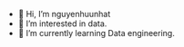 - 👋 Hi, I’m nguyenhuunhat
- 👀 I’m interested in data.
- 🌱 I’m currently learning Data engineering.
<!--- - 💞️ I’m looking to collaborate on ...
 - 📫 How to reach me ...--->

<!---
nguyenhuunhat0302/nguyenhuunhat0302 is a ✨ special ✨ repository because its `README.md` (this file) appears on your GitHub profile.
You can click the Preview link to take a look at your changes.
--->
